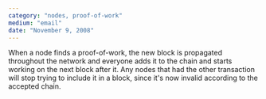 ```yaml
---
category: "nodes, proof-of-work"
medium: "email"
date: "November 9, 2008"
---
```

When a node finds a proof-of-work, the new block is propagated throughout the network and everyone adds it to the chain and starts working on the next block after it. Any nodes that had the other transaction will stop trying to include it in a block, since it's now invalid according to the accepted chain.